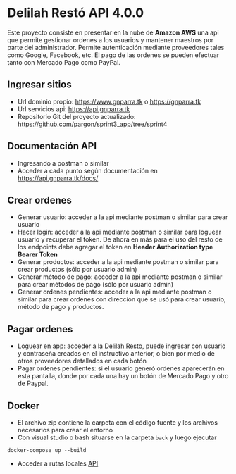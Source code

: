 # Delilah Restó API 4.0.0

Este proyecto consiste en presentar en la nube de **Amazon AWS** una api que permite gestionar ordenes a los usuarios y  mantener maestros por parte del administrador. 
Permite autenticación mediante proveedores tales como Google, Facebook, etc. 
El pago de las ordenes se pueden efectuar tanto con Mercado Pago como PayPal.

## Ingresar sitios
* Url dominio propio: https://www.gnparra.tk o https://gnparra.tk
* Url servicios api: https://api.gnparra.tk
* Repositorio Git del proyecto actualizado: https://github.com/pargon/sprint3_app/tree/sprint4

## Documentación API 
* Ingresando a postman o similar
* Acceder a cada punto según documentación en https://api.gnparra.tk/docs/

## Crear ordenes
* Generar usuario: acceder a la api mediante postman o similar para crear usuario
* Hacer login: acceder a la api mediante postman o similar para loguear usuario y recuperar el token. De ahora en más para el uso del resto de los endpoints debe agregar el token en **Header Authorization type Bearer Token** 
* Generar productos: acceder a la api mediante postman o similar para crear productos (sólo por usuario admin)
* Generar método de pago: acceder a la api mediante postman o similar para crear métodos de pago (sólo por usuario admin)
* Generar ordenes pendientes: acceder a la api mediante postman o similar para crear ordenes con dirección que se usó para crear usuario, método de pago y productos.

## Pagar ordenes
* Loguear en app: acceder a la [Delilah Resto](https://www.gnparra.tk), puede ingresar con usuario y contraseña creados en el instructivo anterior, o bien por medio de otros proveedores detallados en cada botón
* Pagar ordenes pendientes: si el usuario generó ordenes aparecerán en esta pantalla, donde por cada una hay un botón de Mercado Pago y otro de Paypal.

## Docker
* El archivo zip contiene la carpeta con el código fuente y los archivos necesarios para crear el entorno
* Con visual studio o bash situarse en la carpeta `back` y luego ejecutar
```
docker-compose up --build
```
* Acceder a rutas locales [API](http://localhost:4567/docs/)

